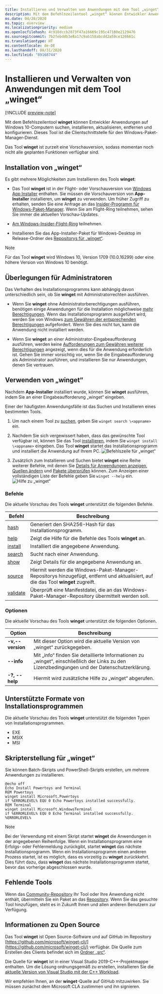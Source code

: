 ```yaml
---
title: Installieren und Verwalten von Anwendungen mit dem Tool „winget“
description: Mit dem Befehlszeilentool „winget“ können Entwickler Anwendungen auf Windows 10-Computern suchen, installieren, aktualisieren, entfernen und konfigurieren.
ms.date: 04/28/2020
ms.topic: overview
ms.localizationpriority: medium
ms.openlocfilehash: 4c918dccb2873f47a16669c195c47180e2129476
ms.sourcegitcommit: 7b2febddb3e8a17c9ab158abcdd2a59ce126661c
ms.translationtype: HT
ms.contentlocale: de-DE
ms.lasthandoff: 08/31/2020
ms.locfileid: "89168744"
---
```

# <a name="use-the-winget-tool-to-install-and-manage-applications"></a>Installieren und Verwalten von Anwendungen mit dem Tool „winget“

[!INCLUDE [preview-note](../../includes/package-manager-preview.md)]

Mit dem Befehlszeilentool **winget** können Entwickler Anwendungen auf Windows 10-Computern suchen, installieren, aktualisieren, entfernen und konfigurieren. Dieses Tool ist die Clientschnittstelle für den Windows-Paket-Manager-Dienst.

Das Tool **winget** ist zurzeit eine Vorschauversion, sodass momentan noch nicht alle geplanten Funktionen verfügbar sind.

## <a name="install-winget"></a>Installation von „winget“

Es gibt mehrere Möglichkeiten zum Installieren des Tools **winget**:

* Das Tool **winget** ist in der Flight- oder Vorschauversion von [Windows App Installer](https://www.microsoft.com/p/app-installer/9nblggh4nns1?ocid=9nblggh4nns1_ORSEARCH_Bing&rtc=1&activetab=pivot:overviewtab) enthalten. Sie müssen die Vorschauversion von **App-Installer** installieren, um **winget** zu verwenden. Um früher Zugriff zu erhalten, senden Sie eine Anfrage an das [Insider-Programm für Windows-Paket-Manager](https://aka.ms/AppInstaller_InsiderProgram). Wenn Sie am Flight-Ring teilnehmen, sehen Sie immer die aktuellen Vorschau-Updates.

* [Am Windows-Insider-Flight-Ring](https://insider.windows.com) teilnehmen.

* Installieren Sie das App-Installer-Paket für Windows-Desktop im Release-Ordner des [Repositorys für „winget“](https://github.com/microsoft/winget-cli).

> [!NOTE]
> Für das Tool **winget** wird Windows 10, Version 1709 (10.0.16299) oder eine höhere Version von Windows 10 benötigt.

## <a name="administrator-considerations"></a>Überlegungen für Administratoren

Das Verhalten des Installationsprogramms kann abhängig davon unterschiedlich sein, ob Sie **winget** mit Administratorrechten ausführen.

* Wenn Sie **winget** ohne Administratorberechtigungen ausführen, benötigen einige Anwendungen für die Installation möglichweise [mehr Berechtigungen](https://docs.microsoft.com/windows/security/identity-protection/user-account-control/). Wenn das Installationsprogramm ausgeführt wird, werden Sie von Windows [zum Gewähren der entsprechenden Berechtigungen](https://docs.microsoft.com/windows/security/identity-protection/user-account-control) aufgefordert. Wenn Sie dies nicht tun, kann die Anwendung nicht installiert werden.  

* Wenn Sie **winget** an einer Administrator-Eingabeaufforderung ausführen, werden keine [Aufforderungen zum Gewähren weiterer Berechtigungen](/windows/security/identity-protection/user-account-control/how-user-account-control-works) angezeigt, wenn dies für die Anwendung erforderlich ist. Gehen Sie immer vorsichtig vor, wenn Sie die Eingabeaufforderung als Administrator ausführen, und installieren Sie nur Anwendungen, denen Sie vertrauen.

## <a name="use-winget"></a>Verwenden von „winget“

Nachdem **App-Installer** installiert wurde, können Sie **winget** ausführen, indem Sie an einer Eingabeaufforderung „winget“ eingeben.

Einer der häufigsten Anwendungsfälle ist das Suchen und Installieren eines bestimmten Tools.

1. Um nach einem Tool zu [suchen](search.md), geben Sie `winget search \<appname>` ein.
2. Nachdem Sie sich vergewissert haben, dass das gewünschte Tool verfügbar ist, können Sie das Tool [installieren](install.md), indem Sie `winget install \<appname>` eingeben. Das Tool **winget** startet das Installationsprogramm und installiert die Anwendung auf Ihrem PC.
    ![Befehlszeile für „winget“](images\install.png)

3. Zusätzlich zum Installieren und Suchen bietet **winget** eine Reihe weiterer Befehle, mit denen Sie [Details für Anwendungen anzeigen](show.md), [Quellen ändern](source.md) und [Pakete überprüfen](validate.md) können. Zum Anzeigen einer vollständigen Liste der Befehle geben Sie `winget --help` ein.
    ![Hilfe zu „winget“](images\help.png)

### <a name="commands"></a>Befehle

Die aktuelle Vorschau des Tools **winget** unterstützt die folgenden Befehle.

| Befehl | Beschreibung |
|---------|-------------|
| [hash](hash.md) | Generiert den SHA256-Hash für das Installationsprogramm. |
| [help](help.md) | Zeigt die Hilfe für die Befehle des Tools **winget** an. |
| [install](install.md) | Installiert die angegebene Anwendung. |
| [search](search.md) | Sucht nach einer Anwendung. |
| [show](show.md) | Zeigt Details für die angegebene Anwendung an. |
| [source](source.md) | Hiermit werden die Windows-Paket-Manager-Repositorys hinzugefügt, entfernt und aktualisiert, auf die das Tool **winget** zugreift. |
| [validate](validate.md) | Überprüft eine Manifestdatei, die an das Windows-Paket-Manager-Repository übermittelt werden soll. |

### <a name="options"></a>Optionen

Die aktuelle Vorschau des Tools **winget** unterstützt die folgenden Optionen.

| Option | Beschreibung |
|--------------|-------------|
| **-v,--version** | Mit dieser Option wird die aktuelle Version von „winget“ zurückgegeben. |
| **--info** |  Mit „info“ finden Sie detaillierte Informationen zu „winget“, einschließlich der Links zu den Lizenzbedingungen und der Datenschutzerklärung. |
| **-?, --help** |  Hiermit wird zusätzliche Hilfe zu „winget“ abgerufen. |

## <a name="supported-installer-formats"></a>Unterstützte Formate von Installationsprogrammen

Die aktuelle Vorschau des Tools **winget** unterstützt die folgenden Typen von Installationsprogrammen.

* EXE
* MSIX
* MSI

## <a name="scripting-winget"></a>Skripterstellung für „winget“

Sie können Batch-Skripts und PowerShell-Skripts erstellen, um mehrere Anwendungen zu installieren.

``` CMD
@echo off  
Echo Install Powertoys and Terminal  
REM Powertoys  
winget install Microsoft.Powertoys  
if %ERRORLEVEL% EQU 0 Echo Powertoys installed successfully.  
REM Terminal  
winget install Microsoft.WindowsTerminal  
if %ERRORLEVEL% EQU 0 Echo Terminal installed successfully.   %ERRORLEVEL%
```

> [!NOTE]
> Bei der Verwendung mit einem Skript startet **winget** die Anwendungen in der angegebenen Reihenfolge. Wenn ein Installationsprogramm eine Erfolgs- oder Fehlermeldung zurückgibt, startet **winget** das nächste Installationsprogramm. Wenn ein Installationsprogramm einen anderen Prozess startet, ist es möglich, dass es vorzeitig zu **winget** zurückkehrt. Dies führt dazu, dass **winget** das nächste Installationsprogramm startet, bevor das vorherige abgeschlossen wurde.

## <a name="missing-tools"></a>Fehlende Tools

Wenn das [Community-Repository](../package/repository.md) Ihr Tool oder Ihre Anwendung nicht enthält, übermitteln Sie ein Paket an das [Repository](https://github.com/microsoft/winget-pkgs). Wenn Sie das gesuchte Tool hinzufügen, steht es in Zukunft Ihnen und allen anderen Benutzern zur Verfügung.

## <a name="open-source-details"></a>Informationen zu Open Source

Das Tool **winget** ist Open Source-Software und auf GitHub im Repository [https://github.com/microsoft/winget-cli/](https://github.com/microsoft/winget-cli/) verfügbar. Die Quelle zum Erstellen des Clients befindet sich im [Ordner „src“](https://github.com/microsoft/winget-cli/tree/master/src).

Die Quelle für **winget** ist in einer Visual Studio 2019-C++-Projektmappe enthalten. Um die Lösung ordnungsgemäß zu erstellen, installieren Sie die [aktuelle Version von Visual Studio mit der C++ Workload](https://visualstudio.microsoft.com/downloads/).

Wir empfehlen Ihnen, an der **winget**-Quelle auf GitHub mitzuwirken. Sie müssen zunächst dem Microsoft CLA zustimmen und ihn signieren.